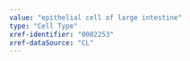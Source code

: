 ```yaml
---
value: "epithelial cell of large intestine"
type: "Cell Type"
xref-identifier: "0002253"
xref-dataSource: "CL"
---
```

